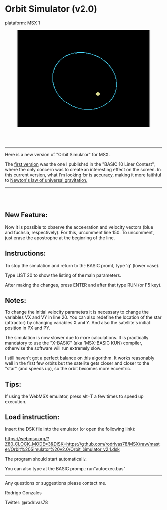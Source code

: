 

Orbit Simulator (v2.0)
============================

plataform: MSX 1

<figure>
<img src="https://github.com/rodrivas78/MSX/raw/master/Orbit%20Simulator%20v2.0/screenshots/orbit_simulator_2_0.png" alt="header image" width="432" height="312">	
</figure>
</br>  
</br>  

---------------------------------------------------------------
Here is a new version of "Orbit Simulator" for MSX.


The <a href="https://github.com/rodrivas78/MSX/tree/master/BASIC_10_Liners/Orbit_Simulator">first version</a> was the one I published in the "BASIC 10 Liner Contest", where the only concern was to create an interesting effect on the screen.
In this current version, what I'm looking for is accuracy, making it more faithful to <a href="https://en.wikipedia.org/wiki/Newton%27s_law_of_universal_gravitation">Newton's law of universal gravitation.</a>

---------------------------------------------------------------------------------

</br>  
</br>  

New Feature:
-------------

Now it is possible to observe the acceleration and velocity vectors (blue and fuchsia, respectively). For this, uncomment line 150. To uncomment, just erase the apostrophe at the beginning of the line. 

Instructions:
-------------

To stop the simulation and return to the BASIC promt, type 'q' (lower case).

Type LIST 20  to show the listing of the main parameters.

After making the changes, press ENTER and after that type RUN (or F5 key).

Notes:
------

To change the initial velocity parameters it is necessary to change the variables VX and VY in line 20. You can also redefine the location of the star (attractor) by changing 
variables X and Y. And also the satellite's initial position in PX and PY.

The simulation is now slower due to more calculations. It is practically mandatory to use the "X-BASIC" (aka "MSX-BASIC KUN) compiler, otherwise the software will run extremely slow.

I still haven't got a perfect balance on this algorithm. It works reasonably well in the first few orbits but the satellite gets closer and closer to the "star" (and speeds up), so the orbit becomes more eccentric.

Tips:
-----

If using the WebMSX emulator, press Alt+T a few times to speed up execution.

Load instruction:
-----------------

Insert the DSK file into the emulator (or open the following link):

https://webmsx.org/?Z80_CLOCK_MODE=3&DISK=https://github.com/rodrivas78/MSX/raw/master/Orbit%20Simulator%20v2.0/Orbit_Simulator_v2.1.dsk

The program should start automatically.

You can also type at the BASIC prompt:
run"autoexec.bas" <ENTER>
  
----------------------------------------------------------------------------

Any questions or suggestions please contact me.

Rodrigo Gonzales
  
Twitter: @rodrivas78

